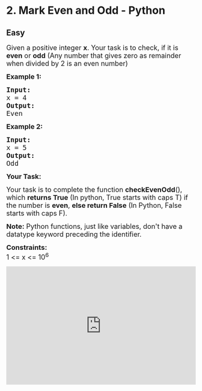 # 2. Mark Even and Odd - Python
## Easy 
<div class="problem-statement">
                <p></p><p><span style="font-size:18px">Given a positive integer <strong>x</strong>. Your&nbsp;task is to check, if it is <strong>even</strong> or <strong>odd</strong> (Any number that gives&nbsp;zero as remainder when divided by 2 is an even number)</span></p>

<p><span style="font-size:18px"><strong>Example 1:</strong></span></p>

<pre><span style="font-size:18px"><strong>Input:</strong>
x = 4
<strong>Output:</strong>
Even</span>
</pre>

<p><span style="font-size:18px"><strong>Example 2:</strong></span></p>

<pre><span style="font-size:18px"><strong>Input:</strong>
x = 5
<strong>Output:</strong>
Odd</span>
</pre>

<p><strong><span style="font-size:18px">Your Task:</span></strong></p>

<p><span style="font-size:18px">Your task is to complete the function <strong>checkEvenOdd</strong>(), which <strong>returns True</strong> (In python, True starts with caps T) if the number is <strong>even</strong>, <strong>else return False</strong> (In Python, False starts with caps F).</span></p>

<p><span style="font-size:18px"><strong>Note:</strong> Python functions, just like variables, don't have a datatype keyword preceding the identifier.</span></p>

<p><span style="font-size:18px"><strong>Constraints:</strong><br>
1 &lt;= x &lt;= 10<sup>6</sup></span></p>

<p><iframe frameborder="0" height="315" src="https://www.youtube.com/embed/gzDPuWKjmGQ" width="560" style="max-width: 100%;"></iframe></p>
 <p></p>
            </div>